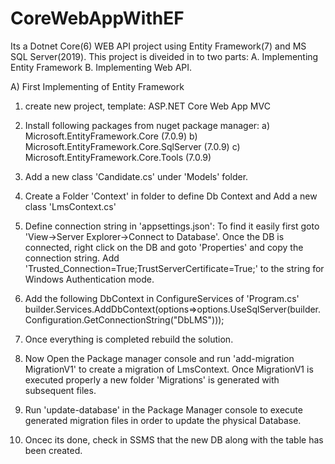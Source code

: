 # CoreWebAppWithEF
Its a Dotnet Core(6) WEB API project using Entity Framework(7) and MS SQL Server(2019). This project is diveided in to two parts:
A. Implementing Entity Framework
B. Implementing Web API.

A) First Implementing of Entity Framework

1. create new project, template: ASP.NET Core Web App MVC
2. Install following packages from nuget package manager:
     a) Microsoft.EntityFramework.Core (7.0.9)
     b) Microsoft.EntityFramework.Core.SqlServer (7.0.9)
     c) Microsoft.EntityFramework.Core.Tools (7.0.9)
4. Add a new class 'Candidate.cs' under 'Models' folder.
5. Create a Folder 'Context' in folder to define Db Context and Add a new class 'LmsContext.cs'
6. Define connection string in 'appsettings.json':
    To find it easily first goto 'View->Server Explorer->Connect to Database'.
    Once the DB is connected, right click on the DB and goto 'Properties' and copy the connection string.
    Add 'Trusted_Connection=True;TrustServerCertificate=True;' to the string for Windows Authentication mode.

7.  Add the following DbContext in ConfigureServices of 'Program.cs'
    builder.Services.AddDbContext<LmsContext>(options=>options.UseSqlServer(builder.Configuration.GetConnectionString("DbLMS")));
8. Once everything is completed rebuild the solution.
9. Now Open the Package manager console and run 'add-migration MigrationV1' to create a migration of LmsContext. Once MigrationV1 is executed properly a new folder 'Migrations' is generated with subsequent files.
10. Run 'update-database' in the Package Manager console to execute generated migration files in order to update the physical Database.
11. Oncec its done, check in SSMS that the new DB along with the table has been created.


